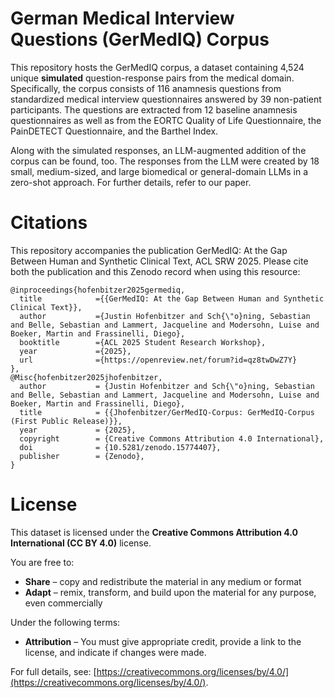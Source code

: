 # German Medical Interview Questions (GerMedIQ) Corpus 
This repository hosts the GerMedIQ corpus, a dataset containing 4,524 unique **simulated** question-response pairs from the medical domain. Specifically, the corpus consists of 116 anamnesis questions from standardized medical interview questionnaires answered by 39 non-patient participants. The questions are extracted from 12 baseline anamnesis questionnaires as well as from the EORTC Quality of Life Questionnaire, the PainDETECT Questionnaire, and the Barthel Index.

Along with the simulated responses, an LLM-augmented addition of the corpus can be found, too. The responses from the LLM were created by 18 small, medium-sized, and large biomedical or general-domain LLMs in a zero-shot approach. For further details, refer to our paper.

# Citations
This repository accompanies the publication GerMedIQ: At the Gap Between Human and Synthetic Clinical Text, ACL SRW 2025. Please cite both the publication and this Zenodo record when using this resource:

```
@inproceedings{hofenbitzer2025germediq,
  title            ={{GerMedIQ: At the Gap Between Human and Synthetic Clinical Text}},
  author           ={Justin Hofenbitzer and Sch{\"o}ning, Sebastian and Belle, Sebastian and Lammert, Jacqueline and Modersohn, Luise and Boeker, Martin and Frassinelli, Diego},
  booktitle        ={ACL 2025 Student Research Workshop},
  year             ={2025},
  url              ={https://openreview.net/forum?id=qz8twDwZ7Y}
},
@Misc{hofenbitzer2025jhofenbitzer,
  author           = {Justin Hofenbitzer and Sch{\"o}ning, Sebastian and Belle, Sebastian and Lammert, Jacqueline and Modersohn, Luise and Boeker, Martin and Frassinelli, Diego},
  title            = {{Jhofenbitzer/GerMedIQ-Corpus: GerMedIQ-Corpus (First Public Release)}},
  year             = {2025},
  copyright        = {Creative Commons Attribution 4.0 International},
  doi              = {10.5281/zenodo.15774407},
  publisher        = {Zenodo},
}

```


# License
This dataset is licensed under the **Creative Commons Attribution 4.0 International (CC BY 4.0)** license.

You are free to:

- **Share** – copy and redistribute the material in any medium or format
- **Adapt** – remix, transform, and build upon the material for any purpose, even commercially

Under the following terms:

- **Attribution** – You must give appropriate credit, provide a link to the license, and indicate if changes were made.

For full details, see: [https://creativecommons.org/licenses/by/4.0/](https://creativecommons.org/licenses/by/4.0/).
